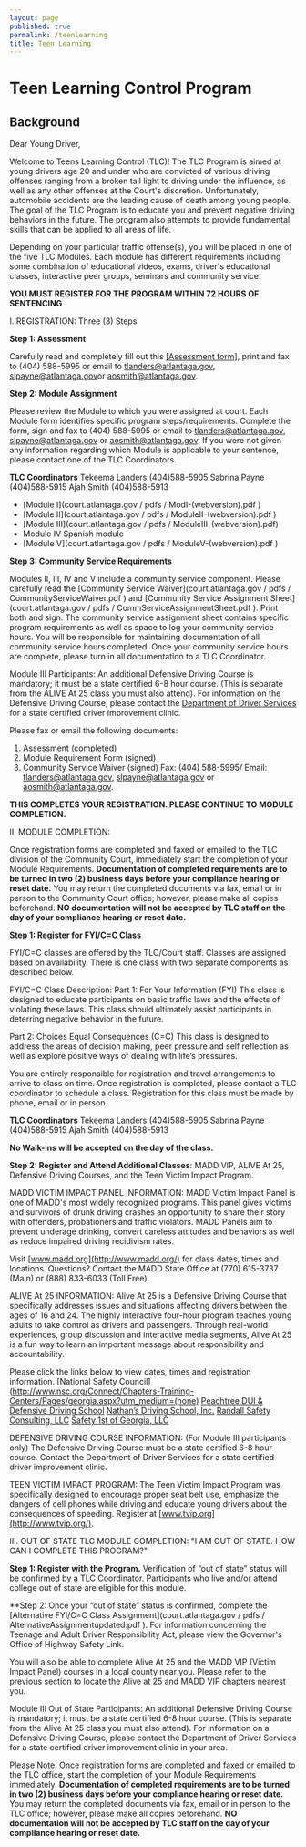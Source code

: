 ```yaml
---
layout: page
published: true
permalink: /teenlearning
title: Teen Learning
---
```


# Teen Learning Control Program

## Background

Dear Young Driver,

Welcome to Teens Learning Control (TLC)! The TLC Program is aimed at young drivers age 20 and under who are convicted of various driving offenses ranging from a broken tail light to driving under the influence, as well as any other offenses at the Court's discretion. Unfortunately, automobile accidents are the leading cause of death among young people. The goal of the TLC Program is to educate you and prevent negative driving behaviors in the future. The program also attempts to provide fundamental skills that can be applied to all areas of life.

Depending on your particular traffic offense(s), you will be placed in one of the five TLC Modules. Each module has different requirements including some combination of educational videos, exams, driver's educational classes, interactive peer groups, seminars and community service.

**YOU MUST REGISTER FOR THE PROGRAM WITHIN 72 HOURS OF SENTENCING**


I. REGISTRATION: Three (3) Steps

**Step 1: Assessment**

Carefully read and completely fill out this [[Assessment form]](http://court.atlantaga.gov/pdfs/TLCPROGRAMASSESSMENT-revised.pdf), print and fax to (404) 588-5995 or email to [tlanders@atlantaga.gov](tlanders@atlantaga.gov ), [slpayne@atlantaga.gov](slpayne@atlantaga.gov)or [aosmith@atlantaga.gov](aosmith@atlantaga.gov).

**Step 2: Module Assignment**

Please review the Module to which you were assigned at court. Each Module form identifies specific program steps/requirements. Complete the form, sign and fax to (404) 588-5995 or email to [tlanders@atlantaga.gov](tlanders@atlantaga.gov), [slpayne@atlantaga.gov](slpayne@atlantaga.gov) or [aosmith@atlantaga.gov](aosmith@atlantaga.gov). If you were not given any information regarding which Module is applicable to your sentence, please contact one of the TLC Coordinators.

**TLC Coordinators**
Tekeema Landers (404)588-5905
Sabrina Payne (404)588-5915
Ajah Smith (404)588-5913

- [Module I](court.atlantaga.gov / pdfs / ModI-(webversion).pdf )
- [Module II](court.atlantaga.gov / pdfs / ModuleII-(webversion).pdf )
- [Module III](court.atlantaga.gov / pdfs / ModuleIII-(webversion).pdf)
- Module IV Spanish module
- [Module V](court.atlantaga.gov / pdfs / ModuleV-(webversion).pdf )

**Step 3: Community Service Requirements**

Modules II, III, IV and V include a community service component. Please carefully read the [Community Service Waiver](court.atlantaga.gov / pdfs / CommunityServiceWaiver.pdf ) and [Community Service Assignment Sheet](court.atlantaga.gov / pdfs / CommServiceAssignmentSheet.pdf ). Print both and sign. The community service assignment sheet contains specific program requirements as well as space to log your community service hours. You will be responsible for maintaining documentation of all community service hours completed. Once your community service hours are complete, please turn in all documentation to a TLC Coordinator.

Module III Participants: An additional Defensive Driving Course is mandatory; it must be a state certified 6-8 hour course. (This is separate from the ALIVE At 25 class you must also attend). For information on the Defensive Driving Course, please contact the [Department of Driver Services](http://www.dds.ga.gov/aboutus/contactus.aspx) for a state certified driver improvement clinic.

Please fax or email the following documents:
1.	Assessment (completed)
2.	Module Requirement Form (signed)
3.	Community Service Waiver (signed)
Fax: (404) 588-5995/ Email: [tlanders@atlantaga.gov](tlanders@atlantaga.gov), [slpayne@atlantaga.gov](slpayne@atlantaga.gov) or [aosmith@atlantaga.gov](aosmith@atlantaga.gov).

**THIS COMPLETES YOUR REGISTRATION. PLEASE CONTINUE TO MODULE COMPLETION.**


II. MODULE COMPLETION:

Once registration forms are completed and faxed or emailed to the TLC division of the Community Court, immediately start the completion of your Module Requirements. **Documentation of completed requirements are to be turned in two (2) business days before your compliance hearing or reset date.** You may return the completed documents via fax, email or in person to the Community Court office; however, please make all copies beforehand. **NO documentation will not be accepted by TLC staff on the day of your compliance hearing or reset date.**

**Step 1: Register for FYI/C=C Class**

FYI/C=C classes are offered by the TLC/Court staff. Classes are assigned based on availability. There is one class with two separate components as described below.

FYI/C=C Class Description: 
Part 1: For Your Information (FYI)
This class is designed to educate participants on basic traffic laws and the effects of violating these laws. This class should ultimately assist participants in deterring negative behavior in the future.

Part 2: Choices Equal Consequences (C=C)
This class is designed to address the areas of decision making, peer pressure and self reflection as well as explore positive ways of dealing with life’s pressures.

You are entirely responsible for registration and travel arrangements to arrive to class on time. Once registration is completed, please contact a TLC coordinator to schedule a class. Registration for this class must be made by phone, email or in person.

**TLC Coordinators**
Tekeema Landers (404)588-5905
Sabrina Payne (404)588-5915
Ajah Smith (404)588-5913

**No Walk-ins will be accepted on the day of the class.**

**Step 2: Register and Attend Additional Classes**: MADD VIP, ALIVE At 25, Defensive Driving Courses, and the Teen Victim Impact Program.

MADD VICTIM IMPACT PANEL INFORMATION: MADD Victim Impact Panel is one of MADD's most widely recognized programs. This panel gives victims and survivors of drunk driving crashes an opportunity to share their story with offenders, probationers and traffic violators. MADD Panels aim to prevent underage drinking, convert careless attitudes and behaviors as well as reduce impaired driving recidivism rates. 

Visit [www.madd.org](http://www.madd.org/) for class dates, times and locations. Questions? Contact the MADD State Office at (770) 615-3737 (Main) or (888) 833-6033 (Toll Free).


ALIVE At 25 INFORMATION: Alive At 25 is a Defensive Driving Course that specifically addresses issues and situations affecting drivers between the ages of 16 and 24. The highly interactive four-hour program teaches young adults to take control as drivers and passengers. Through real-world experiences, group discussion and interactive media segments, Alive At 25 is a fun way to learn an important message about responsibility and accountability. 

Please click the links below to view dates, times and registration information.
[National Safety Council](http://www.nsc.org/Connect/Chapters-Training-Centers/Pages/georgia.aspx?utm_medium=(none)
[Peachtree DUI & Defensive Driving School](http://www.peachtreedui.com/)
[Nathan’s Driving School, Inc.](http://www.nathansdrivingschool.net/)
[Randall Safety Consulting, LLC](http://www.randallsafety.com/)
[Safety 1st of Georgia, LLC](http://www.safety1stga.com/)

DEFENSIVE DRIVING COURSE INFORMATION: (For Module III participants only) The Defensive Driving Course must be a state certified 6-8 hour course. Contact the Department of Driver Services for a state certified driver improvement clinic.

TEEN VICTIM IMPACT PROGRAM: The Teen Victim Impact Program was specifically designed to encourage proper seat belt use, emphasize the dangers of cell phones while driving and educate young drivers about the consequences of speeding. Register at [www.tvip.org](http://www.tvip.org/).


III.	OUT OF STATE TLC MODULE COMPLETION: "I AM OUT OF STATE. HOW CAN I COMPLETE THIS PROGRAM?"

**Step 1: Register with the Program.** Verification of “out of state” status will be confirmed by a TLC Coordinator. Participants who live and/or attend college out of state are eligible for this module.

**Step 2: Once your “out of state” status is confirmed, complete the [Alternative FYI/C=C Class Assignment](court.atlantaga.gov / pdfs / AlternativeAssignmentupdated.pdf ).
For information concerning the Teenage and Adult Driver Responsibility Act, please view the Governor's Office of Highway Safety Link.

You will also be able to complete Alive At 25 and the MADD VIP (Victim Impact Panel) courses in a local county near you. Please refer to the previous section to locate the Alive at 25 and MADD VIP chapters nearest you.

Module III Out of State Participants: An additional Defensive Driving Course is mandatory; it must be a state certified 6-8 hour course. (This is separate from the Alive At 25 class you must also attend). For information on a Defensive Driving Course, please contact the Department of Driver Services for a state certified driver improvement clinic in your area.

Please Note: Once registration forms are completed and faxed or emailed to the TLC office, start the completion of your Module Requirements immediately. **Documentation of completed requirements are to be turned in two (2) business days before your compliance hearing or reset date.** You may return the completed documents via fax, email or in person to the TLC office; however, please make all copies beforehand. **NO documentation will not be accepted by TLC staff on the day of your compliance hearing or reset date.**
